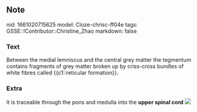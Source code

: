 ## Note
nid: 1661020715625
model: Cloze-chrisc-ff04e
tags: GSSE::!Contributor::Christine_Zhao
markdown: false

### Text
<div>
  <div>
    <div>
      <div>
        Between the medial lemniscus and the central grey matter
        the tegmentum contains fragments of grey matter broken up
        by criss-cross bundles of white fibres called
        {{c1::reticular formation}}<span style="font-weight:
        700;">.</span>
      </div>
    </div>
  </div>
</div>

### Extra
<div>
  <div>
    <div>
      <div>It is traceable through the pons and medulla into the
      <b>upper spinal cord</b> <img src="image274.jpg"></div>
    </div>
  </div>
</div>
